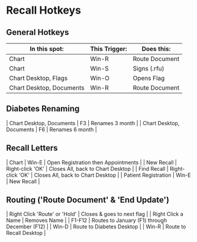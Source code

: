 # Recall Hotkeys

## General Hotkeys

| In this spot:            | This Trigger:       | Does this:                                    |
| ------------------------ | ------------------- | --------------------------------------------- |
| Chart                    | Win-R               | Route Document                                |
| Chart                    | Win-S               | Signs (.rfu)                                  |
| Chart Desktop, Flags     | Win-O               | Opens Flag                                    |
| Chart Desktop, Documents | Win-R               | Route Document                                |

## Diabetes Renaming

| Chart Desktop, Documents | F3                  | Renames 3 month                               |
| Chart Desktop, Documents | F6                  | Renames 6 month                               |

## Recall  Letters

| Chart                    | Win-E               | Open Registration then Appointments           |
| New Recall               | Right-click 'OK'    | Closes All, back to Chart Desktop             |
| Find Recall              | Right-click 'OK'    | Closes All, back to Chart Desktop             |
| Patient Registration     | Win-E               | New Recall                                    |

## Routing ('Route Document' & 'End Update')

| Right Click 'Route' or 'Hold' | Closes & goes to next flag                    |
| Right Click a Name            | Removes Name                                  |
| F1-F12                        | Routes to January (F1) through December (F12) |
| Win-D                         | Route to Diabetes Desktop                     |
| Win-R                         | Route to Recall Desktop                       |
